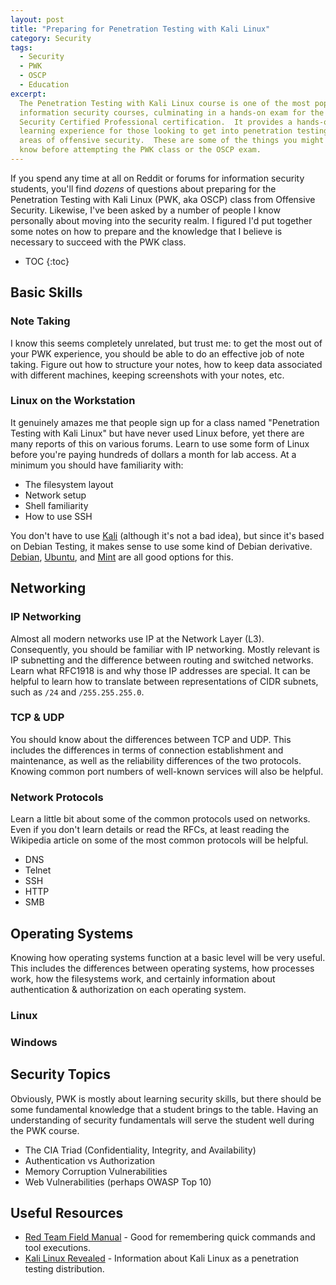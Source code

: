 ```yaml
---
layout: post
title: "Preparing for Penetration Testing with Kali Linux"
category: Security
tags:
  - Security
  - PWK
  - OSCP
  - Education
excerpt:
  The Penetration Testing with Kali Linux course is one of the most popular
  information security courses, culminating in a hands-on exam for the Offensive
  Security Certified Professional certification.  It provides a hands-on
  learning experience for those looking to get into penetration testing or other
  areas of offensive security.  These are some of the things you might want to
  know before attempting the PWK class or the OSCP exam.
---
```


If you spend any time at all on Reddit or forums for information security
students, you'll find *dozens* of questions about preparing for the Penetration
Testing with Kali Linux (PWK, aka OSCP) class from Offensive Security.
Likewise, I've been asked by a number of people I know personally about moving
into the security realm.  I figured I'd put together some notes on how to
prepare and the knowledge that I believe is necessary to succeed with the PWK
class.

* TOC
{:toc}

## Basic Skills ##

### Note Taking ###

I know this seems completely unrelated, but trust me: to get the most out of
your PWK experience, you should be able to do an effective job of note taking.
Figure out how to structure your notes, how to keep data associated with
different machines, keeping screenshots with your notes, etc.

### Linux on the Workstation ###

It genuinely amazes me that people sign up for a class named "Penetration
Testing with Kali Linux" but have never used Linux before, yet there are many
reports of this on various forums.  Learn to use some form of Linux before
you're paying hundreds of dollars a month for lab access.  At a minimum you
should have familiarity with:

* The filesystem layout
* Network setup
* Shell familiarity
* How to use SSH

You don't have to use [Kali](https://www.kali.org/) (although it's not a bad
idea), but since it's based on Debian Testing, it makes sense to use some kind
of Debian derivative.  [Debian](https://debian.org),
[Ubuntu](https://www.ubuntu.com/), and [Mint](https://linuxmint.com/) are all
good options for this.

## Networking ##

### IP Networking ###

Almost all modern networks use IP at the Network Layer (L3).  Consequently, you
should be familiar with IP networking.  Mostly relevant is IP subnetting and the
difference between routing and switched networks.  Learn what RFC1918 is and why
those IP addresses are special.  It can be helpful to learn how to translate
between representations of CIDR subnets, such as `/24` and `/255.255.255.0`.

### TCP & UDP ###

You should know about the differences between TCP and UDP.  This includes the
differences in terms of connection establishment and maintenance, as well as the
reliability differences of the two protocols.  Knowing common port numbers of
well-known services will also be helpful.

### Network Protocols ###

Learn a little bit about some of the common protocols used on networks.  Even if
you don't learn details or read the RFCs, at least reading the Wikipedia article
on some of the most common protocols will be helpful.

* DNS
* Telnet
* SSH
* HTTP
* SMB

## Operating Systems ##

Knowing how operating systems function at a basic level will be very useful.
This includes the differences between operating systems, how processes work, how
the filesystems work, and certainly information about authentication &
authorization on each operating system.

### Linux ###

### Windows ###

## Security Topics ##

Obviously, PWK is mostly about learning security skills, but there should be
some fundamental knowledge that a student brings to the table.  Having an
understanding of security fundamentals will serve the student well during the
PWK course.

* The CIA Triad (Confidentiality, Integrity, and Availability)
* Authentication vs Authorization
* Memory Corruption Vulnerabilities
* Web Vulnerabilities (perhaps OWASP Top 10)

## Useful Resources ##

* [Red Team Field Manual](http://amzn.to/2nNHGNc) - Good for remembering quick
  commands and tool executions.
* [Kali Linux Revealed](http://amzn.to/2C5whgl) - Information about Kali Linux
  as a penetration testing distribution.
